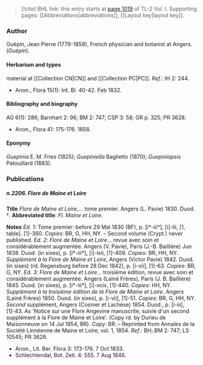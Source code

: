 > [!cite] BHL link: this entry starts at [page 1019](https://www.biodiversitylibrary.org/item/103414#page/1067/mode/1up) of TL-2 Vol. I.
> Supporting pages: [[Abbreviations|abbreviations]], [[Layout key|layout key]].

### Author

Guépin, Jean Pierre (1779-1858), French physician and botanist at Angers. (*Guépin*).

#### Herbarium and types

material at [[Collection CN|CN]] and [[Collection PC|PC]].
*Ref*.: IH 2: 244.
- Anon., Flora 15(1): Int. Bl. 40-42. Feb 1832.

#### Bibliography and biography

AG 6(1): 286; Barnhart 2: 96; BM 2: 747; CSP 3: 58; GR p. 325; PR 3628.
- Anon., Flora 41: 175-176. 1858.

#### Eponymy

*Guepinia* E. M. Fries (1825); *Guepiniella* Baglietto (1870); *Guepiniopsis* Patouillard (1883).

### Publications

##### n.2206. Flore de Maine et Loire

**Title**
*Flore de Maine et Loire*,... tome premier. Angers (L. Pavie) 1830. Duod. †.
**Abbreviated title**: *Fl. Maine et Loire*.

**Notes**
*Ed. 1*: Tome premier: before 29 Mai 1830 (BF), p. \[i\*-iii\*\], \[i\]-lii, \[1, table\]. \[1\]-360.
*Copies*: BR, G, HH, NY. – Second volume (Crypt.) never published.
*Ed. 2*: *Flore de Maine et Loire*... revue avec soin et considérablement augmentée. Angers (V. Pavie), Paris (J.-B. Baillière) Jun 1838. Duod. (in sixes), p. \[i\*-iii\*\], \[i\]-lxii, \[1\]-409. *Copies*: BR, HH, NY.
*Supplément à la Flore de Maine et Loire*, Angers (Victor Pavie) 1842. Duod. (in sixes) (rd. Regensburg before 28 Dec 1842), p. \[i-vii\], \[1\]-63. *Copies*: BR, G, NY.
*Ed. 3*: *Flore de Maine et Loire*... troisième édition, revue avec soin et considérablement augmentée. Angers (Lainé Frères), Paris (J. B. Baillière) 1845. Duod. (in sixes), p. \[i\*-iii\*\], \[i\]-xcix, \[1\]-440. *Copies*: HH, NY.
*Supplément à la troisième édition de la Flore de Maine et Loire*. Angers (Lainé Frères) 1850. Duod. (in sixes), p. \[i-vii\], \[1\]-51. *Copies*: BR, G, HH, NY.
*Second* supplément, Angers (Cosnier et Lachèse) 1854. Duod., p. \[i-iii\], \[1\]-43. As 'Notice sur une Flore Angevine manuscrite, suivie d'un second supplément à la Flore de Maine et Loire'. (Copy rd. by Durieu de Maisonneuve on 14 Jul 1854, BR).
*Copy*: BR. – Reprinted from Annales de la Société Linnéenne de Maine et Loire, vol. 1, 1854.
*Ref*.: BH; BM 2: 747; LS 10545; PR 3628.
- Anon., Lit. Ber. Flora 3: 173-176. 7 Oct 1833.
- Schlechtendal, Bot. Zeit. 4: 555. 7 Aug 1846.

